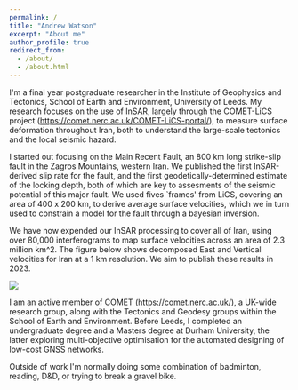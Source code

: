 ```yaml
---
permalink: /
title: "Andrew Watson"
excerpt: "About me"
author_profile: true
redirect_from: 
  - /about/
  - /about.html
---
```


I'm a final year postgraduate researcher in the Institute of Geophysics and Tectonics, School of Earth and Environment, University of Leeds. My research focuses on the use of InSAR, largely through the COMET-LiCS project (https://comet.nerc.ac.uk/COMET-LiCS-portal/), to measure surface deformation throughout Iran, both to understand the large-scale tectonics and the local seismic hazard.

I started out focusing on the Main Recent Fault, an 800 km long strike-slip fault in the Zagros Mountains, western Iran. We published the first InSAR-derived slip rate for the fault, and the first geodetically-determined estimate of the locking depth, both of which are key to assesments of the seismic potential of this major fault. We used fives `frames' from LiCS, covering an area of 400 x 200 km, to derive average surface velocities, which we in turn used to constrain a model for the fault through a bayesian inversion.

We have now expended our InSAR processing to cover all of Iran, using over 80,000 interferograms to map surface velocities across an area of 2.3 million km^2. The figure below shows decomposed East and Vertical velocities for Iran at a 1 km resolution. We aim to publish these results in 2023.

<img src="https://github.com/andwatson/andwatson.github.io/tree/master/images/decomp_east_up.png" style="display: block; margin: auto;" />

I am an active member of COMET (https://comet.nerc.ac.uk/), a UK-wide research group, along with the Tectonics and Geodesy groups within the School of Earth and Environment. Before Leeds, I completed an undergraduate degree and a Masters degree at Durham University, the latter exploring multi-objective optimisation for the automated designing of low-cost GNSS networks.

Outside of work I'm normally doing some combination of badminton, reading, D&D, or trying to break a gravel bike.
